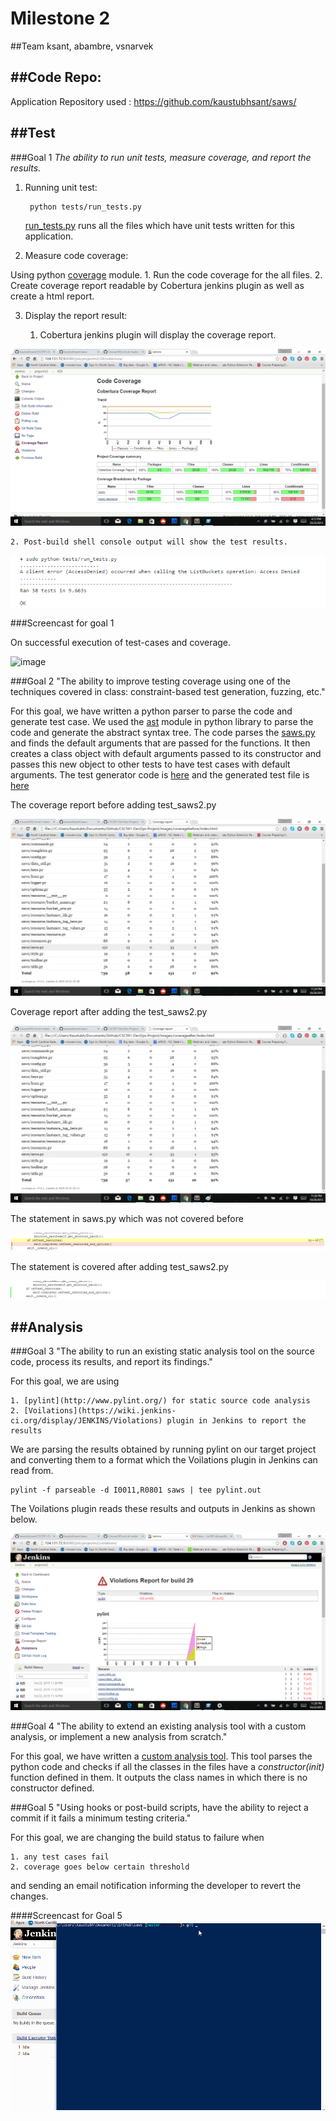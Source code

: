 # Milestone 2

##Team
ksant, abambre, vsnarvek

##Code Repo:
--------------------------------------------------------------------------

Application Repository used :  https://github.com/kaustubhsant/saws/

##Test
--------------------------------------------------------------------------

###Goal 1 
*The ability to run unit tests, measure coverage, and report the results.*

1. Running unit test:    
        
        python tests/run_tests.py

    [run_tests.py](https://github.com/kaustubhsant/saws/tree/master/tests/run_tests.py) runs all the files which have unit tests written for this application.

2. Measure code coverage: 

Using python [coverage](https://coverage.readthedocs.org/en/coverage-4.0.1/) module.
    1. Run the code coverage for the all files.
    2. Create coverage report readable by Cobertura jenkins plugin as well as create a html report.

3. Display the report result:

    1. Cobertura jenkins plugin will display the coverage report.

 ![image](/images/cobertura-coverage.png)
    
    2. Post-build shell console output will show the test results.

 ![image](/images/tests-console-output.png)


###Screencast for goal 1

On successful execution of test-cases and coverage.

![image](/images/anim.gif)


###Goal 2
"The ability to improve testing coverage using one of the techniques covered in class: constraint-based test generation, fuzzing, etc."

For this goal, we have written a python parser to parse the code and generate test case. We used the [ast](https://docs.python.org/2/library/ast.html) module in python library to parse the code and generate the abstract syntax tree. The code parses the [saws.py](https://github.com/kaustubhsant/saws/tree/master/saws/saws.py) and finds the default arguments that are passed for the functions. It then creates a class object with default arguments passed to its constructor and passes this new object to other tests to have test cases with default arguments. The test generator code is [here](/scripts/test-generator.py) and the generated test file is [here](/scripts/test_saws2.py)

The coverage report before adding test_saws2.py

![image](/images/coverage-before-html.png)

Coverage report after adding the test_saws2.py

![image](/images/coverage-after-html.png)

The statement in saws.py which was not covered before

![image](/images/coverage-before-saws.png)

The statement is covered after adding test_saws2.py

![image](/images/coverage-after-saws.png)


##Analysis
---------------------------------------------------------------------------

###Goal 3 
"The ability to run an existing static analysis tool on the source code, process its results, and report its findings."

For this goal, we are using

	1. [pylint](http://www.pylint.org/) for static source code analysis  
	2. [Voilations](https://wiki.jenkins-ci.org/display/JENKINS/Violations) plugin in Jenkins to report the results 

We are parsing the results obtained by running pylint on our target project and converting them to a format which the Voilations plugin in Jenkins can read from.
	
	pylint -f parseable -d I0011,R0801 saws | tee pylint.out 

The Voilations plugin reads these results and outputs in Jenkins as shown below.

![image](/images/pylint-voilations.png)

###Goal 4 
"The ability to extend an existing analysis tool with a custom analysis, or implement a new analysis from scratch."

For this goal, we have written a [custom analysis tool](/scripts/custom-analysis.py). This tool parses the python code and checks if all the classes in the files have a *constructor(init)* function defined in them. It outputs the class names in which there is no constructor defined.

###Goal 5
"Using hooks or post-build scripts, have the ability to reject a commit if it fails a minimum testing criteria."

For this goal, we are changing the build status to failure when

	1. any test cases fail
	2. coverage goes below certain threshold

and sending an email notification informing the developer to revert the changes.

####Screencast for Goal 5
![image](/images/M2-test.gif)